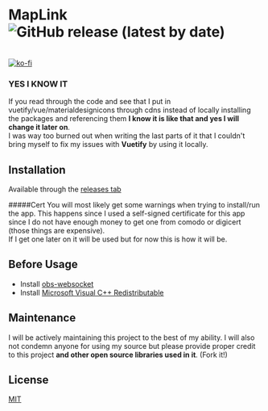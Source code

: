 # MapLink ![GitHub release (latest by date)](https://img.shields.io/github/downloads/lucthesloth/maplinkv2/latest/total)
<br>[![ko-fi](https://ko-fi.com/img/githubbutton_sm.svg)](https://ko-fi.com/B0B4ANQGE)

### YES I KNOW IT
If you read through the code and see that I put in vuetify/vue/materialdesignicons through cdns instead of locally installing the packages and referencing them **I know it is like that and yes I will change it later on**.<br> I was way too burned out when writing the last parts of it that I couldn't bring myself to fix my issues with **Vuetify** by using it locally.
## Installation

Available through the [releases tab](https://github.com/lucthesloth/maplinkv2/releases)

#####Cert
You will most likely get some warnings when trying to install/run the app. This happens since I used a self-signed certificate for this app since I do not have enough money to get one from comodo or digicert (those things are expensive).
<br>If I get one later on it will be used but for now this is how it will be.

## Before Usage

- Install [obs-websocket](https://obsproject.com/forum/resources/obs-websocket-remote-control-obs-studio-from-websockets.466/)
- Install [Microsoft Visual C++ Redistributable ](https://aka.ms/vs/17/release/vc_redist.x86.exe)
## Maintenance
I will be actively maintaining this project to the best of my ability.
I will also not condemn anyone for using my source but please provide proper credit to this project **and other open source libraries used in it**. (Fork it!)

## License
[MIT](https://choosealicense.com/licenses/mit/)

